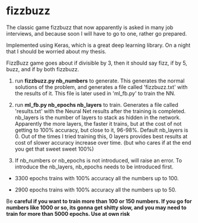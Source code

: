 # fizzbuzz

The classic game fizzbuzz that now apparently is asked in many job interviews, and because soon I will have to go to one, rather go prepared.

Implemented using Keras, which is a great deep learning library. On a night that I should be worried about my thesis.

FizzBuzz game goes about if divisible by 3, then it should say fizz, if by 5, buzz, and if by both fizzbuzz.

1. run **fizzbuzz.py nb_numbers** to generate. This generates the normal solutions of the problem, and generates a file called 'fizzbuzz.txt' with the results of it. This file is later used in 'ml_fb.py' to train the NN.

2. run **ml_fb.py nb_epochs  nb_layers** to train. Generates a file called 'results.txt' with the Neural Net results after the training is completed. nb_layers is the number of layers to stack as hidden in the network. Apparently the more layers, the faster it trains, but at the cost of not getting to 100% accuracy, but close to it, 96-98%. Default nb_layers is 0. Out of the times I tried training this, 0 layers provides best results at cost of slower accuracy increase over time. (but who cares if at the end you get that sweet sweet 100%)
3. If nb_numbers or nb_epochs is not introduced, will raise an error. To introduce the nb_layers, nb_epochs needs to be introduced first.

* 3300 epochs trains with 100% accuracy all the numbers up to 100.

* 2900 epochs trains with 100% accuracy all the numbers up to 50.

Be **careful if you want to train more than 100 or 150 numbers. If you go for numbers like 1000 or so, its gonna get shitty slow, and you may need to train for more than 5000 epochs. Use at own risk** 
